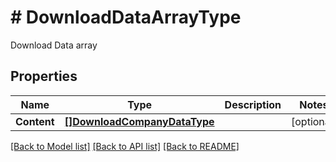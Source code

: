 # # DownloadDataArrayType
Download Data array

## Properties 


Name | Type | Description | Notes
------------ | ------------- | ------------- | -------------
**Content**| [**[]DownloadCompanyDataType**](DownloadCompanyDataType.md) |   | [optional]


[[Back to Model list]](../../README.md#models) [[Back to API list]](../../README.md#endpoints) [[Back to README]](../../README.md)

